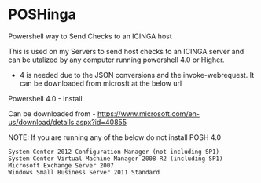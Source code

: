 # POSHinga
Powershell way to Send Checks to an ICINGA host

This is used on my Servers to send host checks to an ICINGA server and can be utalized by any computer running powershell 4.0 or Higher.
   - 4 is needed due to the JSON conversions and the invoke-webrequest. It can be downloaded from microsft at the below url
   

Powershell 4.0 - Install

Can be downloaded from - https://www.microsoft.com/en-us/download/details.aspx?id=40855 

NOTE: If you are running any of the below do not install POSH 4.0

    System Center 2012 Configuration Manager (not including SP1)
    System Center Virtual Machine Manager 2008 R2 (including SP1)
    Microsoft Exchange Server 2007
    Windows Small Business Server 2011 Standard
